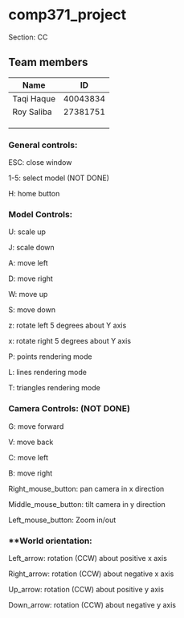 # comp371_project 

Section: CC

## Team members
| Name          | ID        | 
| ------------- |:-------------:|
| Taqi Haque | 40043834 |
| Roy Saliba | 27381751 | 
|  |  | 
|  |  | 
|  |  | 


### **General controls:**

ESC: close window

1-5: select model (NOT DONE)

H: home button


### **Model Controls:**

U: scale up

J: scale down

A: move left

D: move right

W: move up

S: move down

z: rotate left 5 degrees about Y axis

x: rotate right 5 degrees about Y axis


P: points rendering mode

L: lines rendering mode

T: triangles rendering mode


### **Camera Controls: (NOT DONE)**

G: move forward

V: move back

C: move left

B: move right


Right_mouse_button: pan camera in x direction

Middle_mouse_button: tilt camera in y direction

Left_mouse_button: Zoom in/out


### **World orientation:

Left_arrow: rotation (CCW) about positive x axis

Right_arrow: rotation (CCW) about negative x axis

Up_arrow: rotation (CCW) about positive y axis 

Down_arrow: rotation (CCW) about negative y axis 
